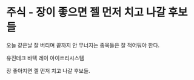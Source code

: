 # 주식 - 장이 좋으면 젤 먼저 치고 나갈 후보들

오늘 같은날 잘 버티며 끝까지 안 무너지는 종목들은 잘 적어둬야 한다. 

유진테크
바텍
레이
아이쓰리시스템

장 좋아지면 젤 먼저 치고 나갈 후보들.